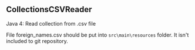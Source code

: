 ## CollectionsCSVReader
Java 4: Read collection from .csv file

File foreign_names.csv should be put into `src\main\resources` folder.
It isn't included to git repository.
